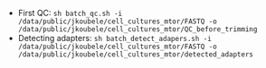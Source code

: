  - First QC: ```sh batch_qc.sh -i /data/public/jkoubele/cell_cultures_mtor/FASTQ -o /data/public/jkoubele/cell_cultures_mtor/QC_before_trimming```
 - Detecting adapters: ```sh batch_detect_adapers.sh -i /data/public/jkoubele/cell_cultures_mtor/FASTQ -o /data/public/jkoubele/cell_cultures_mtor/detected_adapters```

